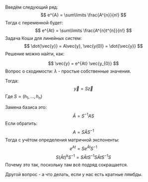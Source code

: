 Введём следующий ряд:
$$
e^{A} = \sum\limits \frac{A^{n}}{n!}
$$
Тогда с переменной будет:
$$
e^{At} = \sum\limits \frac{A^{n}t^{n}}{n!}
$$
Задача Коши для линейных систем:
$$
\dot{\vec{y}} = A\vec{y}, \vec{y(0)} = \dot{\vec{y}}
$$
Решение можно найти, как:

$$
\vec{y} = e^{At} \vec{y_{0}}
$$
Вопрос о сходимости:
$\lambda$ - простые собственные значения.

Тогда:
$$
\vec{y} = S\vec{z}
$$
Где $S = (h_{1}, ..., h_{n})$

Замена базиса это:
$$
\bar{A} = S^{-1}AS
$$
Если обратить:
$$
A = S\bar{A} S^{-1}
$$
Тогда с учётом определения матричной экспоненты:
$$
e^{At} = S e^{\bar{A}t}S^{-1}
$$
$$
S (\bar{A}t)^{k} S^{-1} = S\bar{A}tS^{-1}S\bar{A}tS^{-1}S
$$
Почему это так, поскольку там всё подряд сокращается.

Другой вопрос - а что делать, если у нас есть кратные лямбды.